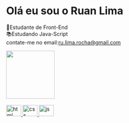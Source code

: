 # Olá eu sou o Ruan Lima

📖Estudante de Front-End
<br>📚Estudando Java-Script
<br>
contate-me no email:ru.lima.rocha@gmail.com
<div>
  <a href="https://github.com/RuanRochaLima">
  <img height="130em" src=https://github-readme-stats.vercel.app/api?username=dev-ruan-lima&show_icons=true&theme=onedark/>

  </div>

  <div style="display: inlene_block"><br>
   <img aling="center" alt="html" height="30" width="40" src="https://cdn.jsdelivr.net/gh/devicons/devicon@latest/icons/html5/html5-original.svg"/>
   <img aling="center" alt="css" height="30" width="40"  src="https://cdn.jsdelivr.net/gh/devicons/devicon@latest/icons/css3/css3-original.svg"/>     
   <img aling="center" alt="js" height="30" width="40" src="https://cdn.jsdelivr.net/gh/devicons/devicon@latest/icons/javascript/javascript-original.svg"/>
 </div>

